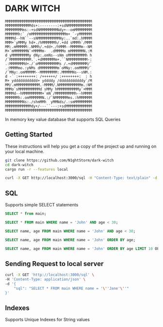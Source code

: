 # DARK WITCH

    MMMMMMMMMMMMMMMMMMMMMMMMMMMMMMMMMMMMMMMM
    MMMMMMMMMMMMds+:--------:+sdNMMMMMMMMMMM
    MMMMMMMMms:-+sdNMMMMMMMMNdy+--omMMMMMMMM
    MMMMMMh:` /mMMMMMMMMMMMMMMMMm+ `-yMMMMMM
    MMMMd--hN``--sNMMMMMMMMMMNy:..`md:.hMMMM
    MMM+`yMMMy hd+./hMMMMMMh/.+dd sMMMh`/MMM
    MM:.mMMMMM:.NMMh/.+dd+./hMMM--MMMMMm--NM
    M+`mMMMMMMN`+MMMMm-  .dMMMMo mMMMMMMN.:M
    d yMMMMMMMMy dNy:.omNs--sNm oMMMMMMMMh h
    /`MMMMMMMMMM.`.+dMMMMMMm+.``NMMMMMMMMM-:
    .:MMMMMMMd+./`oMMMMMMMMMMs /.+dMMMMMMM/`
    .:MMMMmo.:yNMs dMMMMMMMMm`oMNy:.omMMMM/`
    /`MNy:.omMMMMM--MMMMMMMM:.MMMMMNs--sNM.:
    d -` :++++++++: /++++++/ :++++++++:  : h
    M+ yddddddddddd+ yddddy /dddddddddddy`/M
    MM/.mMMMMMMMMMMM.-MMMM/.NMMMMMMMMMMm.:NM
    MMMo`sMMMMMMMMMMd sMMy hMMMMMMMMMMy`+MMM
    MMMMd--hMMMMMMMMM+`mN`/MMMMMMMMMh--hMMMM
    MMMMMMh:.omMMMMMMN.:/`NMMMMMMms.:hMMMMMM
    MMMMMMMMNs:./shmMMh  yMMNds/.:smMMMMMMMM
    MMMMMMMMMMMMdy+/---``---:+sdMMMMMMMMMMMM
    MMMMMMMMMMMMMMMMMMMMMMMMMMMMMMMMMMMMMMMM

In memory key value database that supports SQL Queries

## Getting Started

These instructions will help you get a copy of the project up and running on your local machine.

```bash
git clone https://github.com/N1ghtStorm/dark-witch
cd dark-witch
cargo run -r --features local

curl -X GET http://localhost:3000/sql -H "Content-Type: text/plain" -d "SELECT * from main"
```

## SQL

Supports simple SELECT statements

```sql
SELECT * from main;
```

```sql
SELECT * FROM main WHERE name = 'John' AND age < 30;
```

```sql
SELECT name, age FROM main WHERE name = 'John' AND age < 30;
```

```sql
SELECT name, age FROM main WHERE name = 'John' ORDER BY age;
```

```sql
SELECT name, age FROM main WHERE name = 'John' ORDER BY age LIMIT 10 OFFSET 20;
```

## Sending Request to local server

```bash
curl -X GET 'http://localhost:3000/sql' \
-H 'Content-Type: application/json' \
-d '{
    "sql": "SELECT * FROM main WHERE name = '\''Jane'\''"
}'
```

## Indexes

Supports Unique Indexes for String values